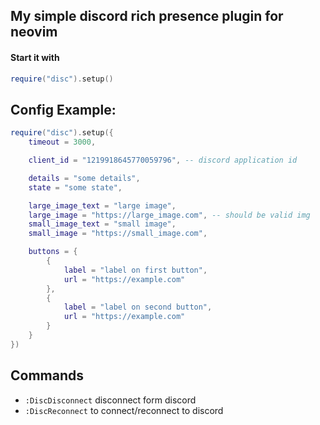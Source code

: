 ## My simple discord rich presence plugin for neovim

#### Start it with
```lua
require("disc").setup()
```


## Config Example:

```lua
require("disc").setup({
    timeout = 3000,

    client_id = "1219918645770059796", -- discord application id

    details = "some details",
    state = "some state",

    large_image_text = "large image",
    large_image = "https://large_image.com", -- should be valid img
    small_image_text = "small image",
    small_image = "https://small_image.com",

    buttons = {
        {
            label = "label on first button",
            url = "https://example.com"
        },
        {
            label = "label on second button",
            url = "https://example.com"
        }
    }
})
```

## Commands

- `:DiscDisconnect` disconnect form discord
- `:DiscReconnect` to connect/reconnect to discord
